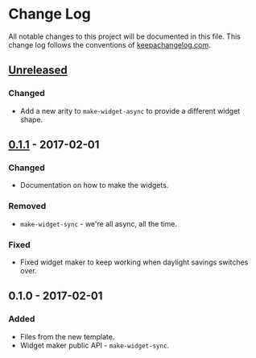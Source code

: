 # Change Log
All notable changes to this project will be documented in this file. This change log follows the conventions of [keepachangelog.com](http://keepachangelog.com/).

## [Unreleased]
### Changed
- Add a new arity to `make-widget-async` to provide a different widget shape.

## [0.1.1] - 2017-02-01
### Changed
- Documentation on how to make the widgets.

### Removed
- `make-widget-sync` - we're all async, all the time.

### Fixed
- Fixed widget maker to keep working when daylight savings switches over.

## 0.1.0 - 2017-02-01
### Added
- Files from the new template.
- Widget maker public API - `make-widget-sync`.

[Unreleased]: https://github.com/your-name/redismap/compare/0.1.1...HEAD
[0.1.1]: https://github.com/your-name/redismap/compare/0.1.0...0.1.1
